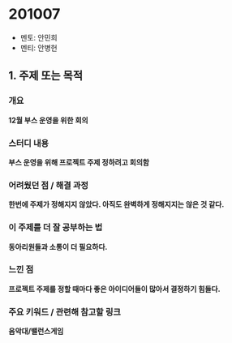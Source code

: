 # 201007

- 멘토: 안민희
- 멘티: 안병헌

## 1. 주제 또는 목적

### 개요

**12월 부스 운영을 위한 회의**

### 스터디 내용

**부스 운영을 위해 프로젝트 주제 정하려고 회의함**

### 어려웠던 점 / 해결 과정

**한번에 주제가 정해지지 않았다. 아직도 완벽하게 정해지지는 않은 것 같다.**

### 이 주제를 더 잘 공부하는 법

**동아리원들과 소통이 더 필요하다.**

### 느낀 점

**프로젝트 주제를 정할 때마다 좋은 아이디어들이 많아서 결정하기 힘들다.**

### 주요 키워드 / 관련해 참고할 링크

**음악대/밸런스게임**